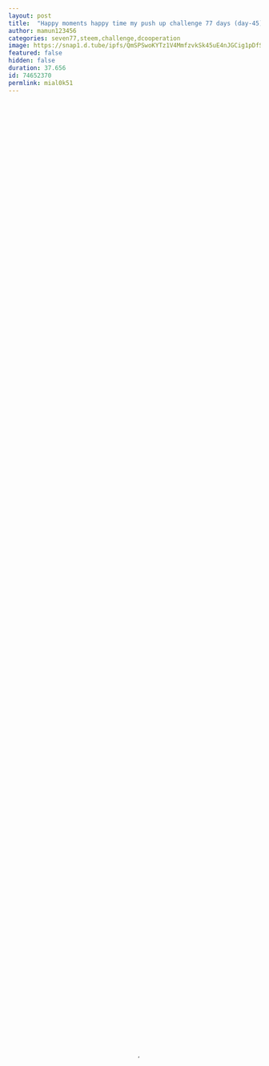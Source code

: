 ```yaml
---
layout: post
title:  "Happy moments happy time my push up challenge 77 days (day-45)"
author: mamun123456
categories: seven77,steem,challenge,dcooperation
image: https://snap1.d.tube/ipfs/QmSPSwoKYTz1V4MmfzvkSk45uE4nJGCig1pDfSLAULu7DL
featured: false
hidden: false
duration: 37.656
id: 74652370
permlink: mial0k51
---
```

    
<video poster="https://snap1.d.tube/ipfs/QmSPSwoKYTz1V4MmfzvkSk45uE4nJGCig1pDfSLAULu7DL" autoplay="" id="player_html5_api" class="vjs-tech" style="width: 100%; height: 100%;" tabindex="-1" src="https://video.dtube.top/ipfs/QmV2RKmxCnN4SJwW3rFRjZ6qUoWWHFEejD6HMXb1L8r8sJ"></video>

Hello everyone how are you doing today I present my 7 push up challenge 77 days video....day-45 let's enjoy..